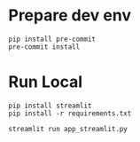 # Prepare dev env

```shell
pip install pre-commit
pre-commit install
```

# Run Local

```shell
pip install streamlit
pip install -r requirements.txt
```

```shell
streamlit run app_streamlit.py
```
